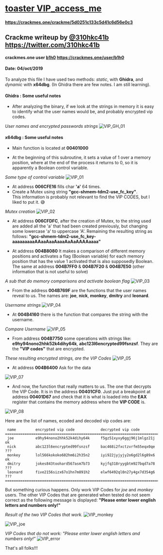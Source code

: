# [toaster VIP_access_me](https://crackmes.one/crackme/5d0251c133c5d41c6d56e0c3)
#### https://crackmes.one/crackme/5d0251c133c5d41c6d56e0c3

## Crackme writeup by [@310hkc41b](https://twitter.com/310hkc41b) https://twitter.com/310hkc41b
#### crackmes.one user [b1h0](https://crackmes.one/user/b1h0) https://crackmes.one/user/b1h0
#### Date: 04/oct/2019 

To analyze this file I have used two methods: *static*, with **Ghidra**, and *dynamic* with **x64dbg**. (In Ghidra there are few notes. I am still learning).


#### Ghidra : Some useful notes

- After analyzing the binary, if we look at the strings in memory it is easy to identify what the user names would be, and probably encrypted vip codes.

*User names and encrypted passwords strings*
![VIP_GH_01](VIP_ghidra_img_01.png "User names and encrypted vip code strings")


#### x64dbg : Some useful notes

- Main function is located at **00401000**

- At the beginning of this subroutine, it sets a value of 1 over a memory position, where at the end of the process it returns to 0, so it is apparently a Boolean control variable.

*Some type of control variable*
![VIP_01](VIP_image_01.png "Some type of control variable") 

- At address **006CFE16** fills char **'a'** 64 times.
- Create a Mutex using string **"gcc-shmem-tdm2-use_fc_key"**.  
  This information is probably not relevant to find the VIP CODES, but I liked to put it. :sweat_smile: 

*Mutex creation* 
![VIP_02](VIP_image_02.png "Mutex creation")

- At address **006CFDFC**, after the creation of Mutex, to the string used are added all the 'a' that had been created previously, but changing some lowercase 'a' to uppercase 'A'. Remaining the resulting string as follows: **"gcc-shmem-tdm2-use_fc_key-aaaaaaaaaAAaaAaaAaaaAaAaAAAAaaaa"**
 
- At address **004B8080** It makes a comparison of different memory positions and activates a flag (Boolean variable) for each memory position that has the value 1 activated that is also supposedly Boolean. The same at address **004B7FF0** & **004B7F20** & **004B7E50**
(other information that is not useful to solve)

*A sub that do memory comparisons and activate boolean flag*
![VIP_03](VIP_image_03.png "A sub that do memory comparisons and activate boolean flag")

- From the address **004B769F** are the functions that the user names reveal to us.
The names are: **joe**, **nick**, **monkey**, **dmitry** and **leonard**.

*Username strings*
![VIP_04](VIP_image_04.png "Username strings")  

- At **004B4160** there is the function that compares the string with the username.

*Compare Username*
![VIP_05](VIP_image_06.png "Compare Username")

 
- From address **004B7750** some operations with strings like:
 **e9hy94nono2hhk52k4dihy64k**, **abc123l6encrypted99fsnzsf**. They are the **"VIP codes"** that are encrypted.


*These resulting encrypted strings, are the VIP Codes*
![VIP_05](VIP_image_05.png "encrypted vip codes")

- At address **004B6400** Ask for the data

![VIP_07](VIP_image_07_ask_data.png "ask data")


- And now, the function that really matters to us. The one that decrypts the VIP Code. It is in the address **00401CF0**.
Just put a breakpoint at address **00401D67** and check that it is what is loaded into the **EAX** register that contains the memory address where the **VIP CODE** is.

![VIP_08](VIP_image_08_decrypt.png "ask data")

Here are the list of names, ecoded and decoded vip codes are:

	 name         encrypted vip code            decrypted vip code
	===============================================================================
	 joe          e9hy94nono2hhk52k4dihy64k     f5gz51xyxy6ggj96j1mlgz21j   ok 
	 nick         abc123l6encrypted99fsnzsf     bac468i2fxctzvrfm55eqx0qe   ???
	 monkey       lol566kokoko602hm6i2h35n2     iyi922jyjyjy2o6gd2l6g89x6   ok
	 dmitry       jokes843toohard567asm7b73     kyjfq318ryygbtm927bqd7a78   ???
	 leonard      five2156sizx67o1hn7m891h2     elwf6492ql0n27y4gx7d354g6   ???
	===============================================================================

But something curious happens. Only work VIP Codes for *joe* and *monkey* users. The other VIP Codes that are generated when tested do not seem correct as the following message is displayed:
**"Please enter lower english letters and numbers only!"**


*Result of the two VIP Codes that work.*
![VIP_monkey](VIP_image_99_result.png "monkey VIP CODE")

![VIP_joe](VIP_image_99_result-2.png "joe VIP CODE")


*VIP Codes that do not work: "Please enter lower english letters and numbers only!"*
![VIP_error](VIP_image_09_lower_english.png "joe VIP CODE")

That's all folks!!!









